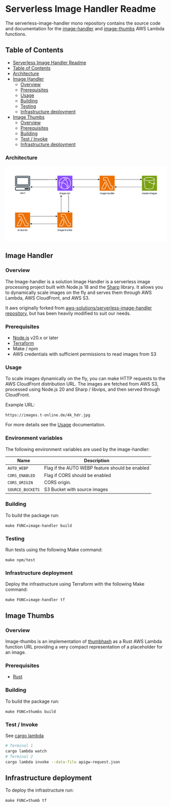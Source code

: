 # Serverless Image Handler Readme

The serverless-image-handler mono repository contains the source code and documentation for the [image-handler](#image-handler) and [image-thumbs](#image-thumbs) AWS Lambda functions.

## Table of Contents

- [Serverless Image Handler Readme](#serverless-image-handler-readme)
- [Table of Contents](#table-of-contents)
- [Architecture](#architecture)
- [Image Handler](#image-handler)
    - [Overview](#overview)
    - [Prerequisites](#prerequisites)
    - [Usage](#usage)
    - [Building](#building)
    - [Testing](#testing)
    - [Infrastructure deployment](#infrastructure-deployment)
- [Image Thumbs](#image-thumbs)
    - [Overview](#overview-1)
    - [Prerequisites](#prerequisites-1)
    - [Building](#building-1)
    - [Test / Invoke](#test--invoke)
    - [Infrastructure deployment](#infrastructure-deployment-1)

### Architecture

![Architecture](architecture.png)

## Image Handler

### Overview

The Image-handler is a solution Image Handler is a serverless image processing project built with Node.js 18 and the [Sharp](https://sharp.pixelplumbing.com/en/stable/) library. 
It allows you to dynamically scale images on the fly and serves them through AWS Lambda, AWS CloudFront, and AWS S3.

It aws originally forked from [aws-solutions/serverless-image-handler repository](https://github.com/aws-solutions/serverless-image-handler), but has been heavily modified to suit our needs.

### Prerequisites

- [Node.js](https://nodejs.org/en/) v20.x or later
- [Terraform](https://www.terraform.io/downloads.html)
- Make / npm
- AWS credentials with sufficient permissions to read images from S3

### Usage

To scale images dynamically on the fly, you can make HTTP requests to the AWS CloudFront distribution URL. 
The images are fetched from AWS S3, processed using Node.js 20 and Sharp / libvips, and then served through CloudFront.

Example URL:

```https://images.t-online.de/4k_hdr.jpg```

For more details see the [Usage](docs/Usage.md) documentation.

### Environment variables

The following environment variables are used by the image-handler:

| Name                      | Description                                     |
|---------------------------|-------------------------------------------------|
| `AUTO_WEBP`               | Flag if the AUTO WEBP feature should be enabled |
| `CORS_ENABLED`            | Flag if CORS should be enabled                  |
| `CORS_ORIGIN`             | CORS origin.                                    |
| `SOURCE_BUCKETS`          | S3 Bucket with source images                    |

### Building

To build the package run:

```make FUNC=image-handler build```

### Testing

Run tests using the following Make command:

```make npm/test```

### Infrastructure deployment

Deploy the infrastructure using Terraform with the following Make command:

```make FUNC=image-handler tf```

## Image Thumbs

### Overview

Image-thumbs is an implementation of [thumbhash](https://evanw.github.io/thumbhash/) as a Rust AWS Lambda function URL providing a very compact representation of a placeholder for an image.

### Prerequisites

- [Rust](https://www.rust-lang.org/tools/install)

### Building

To build the package run:

```make FUNC=thumbs build```

### Test / Invoke

See [cargo lambda](https://www.cargo-lambda.info/guide/getting-started.html)

```bash
# Terminal 1
cargo lambda watch
# Terminal 2
cargo lambda invoke --data-file apigw-request.json
```

## Infrastructure deployment

To deploy the infrastructure run:

```make FUNC=thumb tf```
